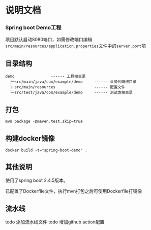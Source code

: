 # 说明文档

### Spring boot Demo工程
项目默认启动8080端口，如需修改端口编辑`src/main/resources/application.properties`文件中的`server.port`项

## 目录结构
```
demo                ------ 工程根目录
  ├─src/main/java/com/example/demo     ------ 业务代码根目录
  ├─src/main/resources                 ------ 配置文件
  └─src/test/java/com/example/demo     ------ 测试类根目录
```

## 打包

```
mvn package -Dmaven.test.skip=true
```

## 构建docker镜像

```
docker build -t="spring-boot-demo" .
```


## 其他说明
使用了spring boot 2.4.5版本。

已配置了Dockerfile文件，执行mvn打包之后可使用Dockerfile打镜像

## 流水线
todo 添加流水线文件
todo 增加github action配置


